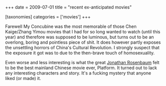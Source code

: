 +++
date = 2009-07-01
title = "recent ex-anticipated movies"

[taxonomies]
categories = ['movies']
+++

Farewell My Concubine was the most memorable of those Chen Kaige/Zhang
Yimou movies that I had for so long wanted to watch (until this year)
and therefore was supposed to be luminous, but turns out to be an
overlong, boring and pointless piece of shit. It does however partly
exposes the unsettling horrors of China's Cultural Revolution. I
strongly suspect that the exposure it got was to due to the then-brave
touch of homosexuality.

Even worse and less interesting is what the great [Jonathan Rosenbaum]
felt to be the best mainland Chinese movie ever, Platform. It turned out
to lack any interesting characters and story. It's a fucking mystery
that anyone liked (or made) it.

  [Jonathan Rosenbaum]: http://tshepang.net/best-movie-critic-jonathan-rosenbaum
